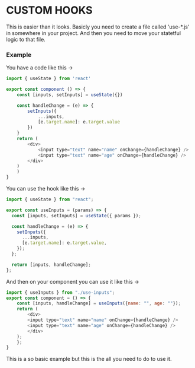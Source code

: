 # CUSTOM HOOKS

This is easier than it looks. Basicly you need to create a file called 'use-\*.js' in somewhere in your project. And then you need to move your statetful logic to that file.

### Example

You have a code like this ->

```js
import { useState } from 'react'

export const component () => {
    const [inputs, setInputs] = useState({})

    const handleChange = (e) => {
        setInputs({
            ...inputs,
            [e.target.name]: e.target.value
        })
    }
    return (
        <div>
            <input type="text" name="name" onChange={handleChange} />
            <input type="text" name="age" onChange={handleChange} />
        </div>
    )
    )
}
```

You can use the hook like this ->

```js
import { useState } from "react";

export const useInputs = (params) => {
  const [inputs, setInputs] = useState({ params });

  const handleChange = (e) => {
    setInputs({
      ...inputs,
      [e.target.name]: e.target.value,
    });
  };

  return [inputs, handleChange];
};
```

And then on your component you can use it like this ->

```js
import { useInputs } from "./use-inputs";
export const component = () => {
    const [inputs, handleChange] = useInputs({name: "", age: ""});
    return (
        <div>
        <input type="text" name="name" onChange={handleChange} />
        <input type="text" name="age" onChange={handleChange} />
        </div>
    );
    };
}
```

This is a so basic example but this is the all you need to do to use it.
